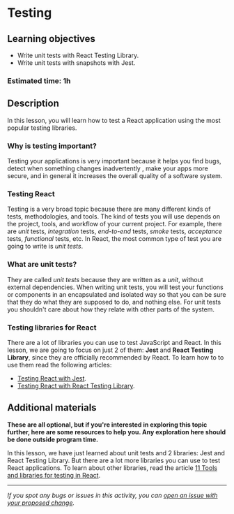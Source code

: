 # Testing

## Learning objectives

- Write unit tests with React Testing Library.
- Write unit tests with snapshots with Jest.

### Estimated time: 1h

## Description

In this lesson, you will learn how to test a React application using the most popular testing libraries.

### Why is testing important?

Testing your applications is very important because it helps you find bugs, detect when something changes inadvertently , make your apps more secure, and in general it increases the overall quality of a software system.

### Testing React

Testing is a very broad topic because there are many different kinds of tests, methodologies, and tools. The kind of tests you will use depends on the project, tools, and workflow of your current project. For example, there are *unit* tests, *integration* tests, *end-to-end* tests, *smoke* tests, *acceptance* tests, *functional* tests, etc. In React, the most common type of test you are going to write is *unit tests*.

### What are unit tests?

They are called *unit tests* because they are written as a *unit*, without external dependencies. When writing unit tests, you will test your functions or components in an encapsulated and isolated way so that you can be sure that they do what they are supposed to do, and nothing else. For unit tests you shouldn't care about how they relate with other parts of the system.

### Testing libraries for React

There are a lot of libraries you can use to test JavaScript and React. In this lesson, we are going to focus on just 2 of them: **Jest** and **React Testing Library**, since they are officially recommended by React. To learn how to to use them read the following articles:

- [Testing React with Jest](../articles/testing_react_with_jest.md).
- [Testing React with React Testing Library](../articles/testing_react_with_react_testing_library.md).

## Additional materials

**These are all optional, but if you're interested in exploring this topic further, here are some resources to help you. Any exploration here should be done outside program time.**

In this lesson, we have just learned about unit tests and 2 libraries: Jest and React Testing Library. But there are a lot more libraries you can use to test React applications. To learn about other libraries, read the article [11 Tools and libraries for testing in React](https://blog.bitsrc.io/7-react-testing-libraries-you-should-know-b20ca97422a4).

------

_If you spot any bugs or issues in this activity, you can [open an issue with your proposed change](https://github.com/microverseinc/curriculum-transversal-skills/blob/main/git-github/articles/open_issue.md)._
